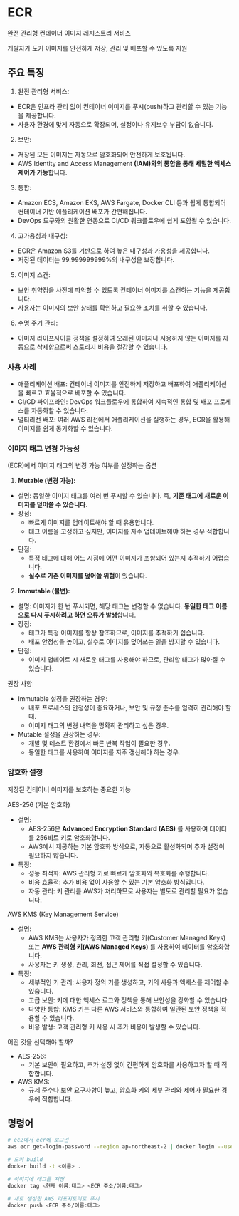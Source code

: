# ECR 

완전 관리형 컨테이너 이미지 레지스트리 서비스

개발자가 도커 이미지를 안전하게 저장, 관리 및 배포할 수 있도록 지원

## 주요 특징

1.	완전 관리형 서비스:
-	ECR은 인프라 관리 없이 컨테이너 이미지를 푸시(push)하고 관리할 수 있는 기능을 제공합니다.
-	사용자 환경에 맞게 자동으로 확장되며, 설정이나 유지보수 부담이 없습니다.
2.	보안:
-	저장된 모든 이미지는 자동으로 암호화되어 안전하게 보호됩니다.
-	AWS Identity and Access Management **(IAM)와의 통합을 통해 세밀한 액세스 제어가 가능**합니다.
3.	통합:
-	Amazon ECS, Amazon EKS, AWS Fargate, Docker CLI 등과 쉽게 통합되어 컨테이너 기반 애플리케이션 배포가 간편해집니다.
-	DevOps 도구와의 원활한 연동으로 CI/CD 워크플로우에 쉽게 포함될 수 있습니다.
4.	고가용성과 내구성:
-	ECR은 Amazon S3를 기반으로 하여 높은 내구성과 가용성을 제공합니다.
-	저장된 데이터는 99.999999999%의 내구성을 보장합니다.
5.	이미지 스캔:
-	보안 취약점을 사전에 파악할 수 있도록 컨테이너 이미지를 스캔하는 기능을 제공합니다.
-	사용자는 이미지의 보안 상태를 확인하고 필요한 조치를 취할 수 있습니다.
6.	수명 주기 관리:
-	이미지 라이프사이클 정책을 설정하여 오래된 이미지나 사용하지 않는 이미지를 자동으로 삭제함으로써 스토리지 비용을 절감할 수 있습니다.

### 사용 사례

-	애플리케이션 배포: 컨테이너 이미지를 안전하게 저장하고 배포하여 애플리케이션을 빠르고 효율적으로 배포할 수 있습니다.
-	CI/CD 파이프라인: DevOps 워크플로우에 통합하여 지속적인 통합 및 배포 프로세스를 자동화할 수 있습니다.
-	멀티리전 배포: 여러 AWS 리전에서 애플리케이션을 실행하는 경우, ECR을 활용해 이미지를 쉽게 동기화할 수 있습니다.


### 이미지 태그 변경 가능성

(ECR)에서 이미지 태그의 변경 가능 여부를 설정하는 옵션

1. **Mutable (변경 가능):**
-	설명: 동일한 이미지 태그를 여러 번 푸시할 수 있습니다. 즉, **기존 태그에 새로운 이미지를 덮어쓸 수 있습니다.**
- 장점:
  -	빠르게 이미지를 업데이트해야 할 때 유용합니다.
  -	태그 이름을 고정하고 싶지만, 이미지를 자주 업데이트해야 하는 경우 적합합니다.
- 단점:
  -	 특정 태그에 대해 어느 시점에 어떤 이미지가 포함되어 있는지 추적하기 어렵습니다.
  -	 **실수로 기존 이미지를 덮어쓸 위험**이 있습니다.
2.	**Immutable (불변):**
-	설명: 이미지가 한 번 푸시되면, 해당 태그는 변경할 수 없습니다. **동일한 태그 이름으로 다시 푸시하려고 하면 오류가 발생**합니다.
- 장점:
  -	태그가 특정 이미지를 항상 참조하므로, 이미지를 추적하기 쉽습니다.
  -	배포 안정성을 높이고, 실수로 이미지를 덮어쓰는 일을 방지할 수 있습니다.
- 단점:
  -	이미지 업데이트 시 새로운 태그를 사용해야 하므로, 관리할 태그가 많아질 수 있습니다.

권장 사항

- Immutable 설정을 권장하는 경우:
  -	배포 프로세스의 안정성이 중요하거나, 보안 및 규정 준수를 엄격히 관리해야 할 때.
  -	이미지 태그의 변경 내역을 명확히 관리하고 싶은 경우.
- Mutable 설정을 권장하는 경우:
  -	개발 및 테스트 환경에서 빠른 반복 작업이 필요한 경우.
  -	동일한 태그를 사용하여 이미지를 자주 갱신해야 하는 경우.

### 암호화 설정

저장된 컨테이너 이미지를 보호하는 중요한 기능

AES-256 (기본 암호화)

- 설명:
  -	AES-256은 **Advanced Encryption Standard (AES)** 를 사용하여 데이터를 256비트 키로 암호화합니다.
  -	AWS에서 제공하는 기본 암호화 방식으로, 자동으로 활성화되며 추가 설정이 필요하지 않습니다.
- 특징:
  -	성능 최적화: AWS 관리형 키로 빠르게 암호화와 복호화를 수행합니다.
  -	비용 효율적: 추가 비용 없이 사용할 수 있는 기본 암호화 방식입니다.
  -	자동 관리: 키 관리를 AWS가 처리하므로 사용자는 별도로 관리할 필요가 없습니다.

AWS KMS (Key Management Service)

- 설명:
  -	AWS KMS는 사용자가 정의한 고객 관리형 키(Customer Managed Keys) 또는 **AWS 관리형 키(AWS Managed Keys)** 를 사용하여 데이터를 암호화합니다.
  -	사용자는 키 생성, 관리, 회전, 접근 제어를 직접 설정할 수 있습니다.
- 특징:
  -	세부적인 키 관리: 사용자 정의 키를 생성하고, 키의 사용과 액세스를 제어할 수 있습니다.
  -	고급 보안: 키에 대한 액세스 로그와 정책을 통해 보안성을 강화할 수 있습니다.
  -	다양한 통합: KMS 키는 다른 AWS 서비스와 통합하여 일관된 보안 정책을 적용할 수 있습니다.
  -	비용 발생: 고객 관리형 키 사용 시 추가 비용이 발생할 수 있습니다.

어떤 것을 선택해야 할까?

- AES-256:
  -	기본 보안이 필요하고, 추가 설정 없이 간편하게 암호화를 사용하고자 할 때 적합합니다.
- AWS KMS:
  -	규제 준수나 보안 요구사항이 높고, 암호화 키의 세부 관리와 제어가 필요한 경우에 적합합니다.


## 명령어 

```sh
# ec2에서 ecr에 로그인
aws ecr get-login-password --region ap-northeast-2 | docker login --username AWS --password-stdin <ECR 주소>

# 도커 build
docker build -t <이름> .

# 이미지에 태그를 지정
docker tag <현재 이름:태그> <ECR 주소/이름:태그>

# 새로 생성한 AWS 리포지토리로 푸시
docker push <ECR 주소/이름:태그>
```